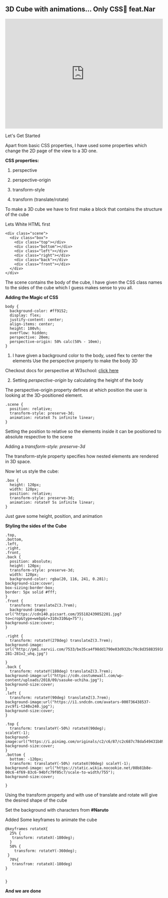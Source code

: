 ## 3D Cube with animations... Only CSS👀 feat.Nar


<iframe height="350" style="width: 100%;" scrolling="no" title="CSS Cube [Naruto]" src="https://codepen.io/reboot13/embed/wvdWQGb?default-tab=html%2Cresult&theme-id=dark" frameborder="no" loading="lazy" allowtransparency="true" allowfullscreen="true">
  See the Pen <a href="https://codepen.io/reboot13/pen/wvdWQGb">
  CSS Cube [Naruto]</a> by Krutik Raut (<a href="https://codepen.io/reboot13">@reboot13</a>)
  on <a href="https://codepen.io">CodePen</a>.
</iframe>

Let's Get Started 

Apart from basic CSS properties, I have used some properties which change the 2D page of the view to a 3D one.

**CSS properties:**
1. perspective

2. perspective-origin

3. transform-style

4. transform (translate/rotate)


To make a 3D cube we have to first make a block that contains the structure of the cube


Lets White HTML first


```
<div class="scene">
  <div class="box">
    <div class="top"></div>
    <div class="bottom"></div>
    <div class="left"></div>
    <div class="right"></div>
    <div class="back"></div>
    <div class="front"></div>
  </div>
</div>
``` 


The scene contains the body of the cube, I have given the CSS class names to the sides of the cube which I guess makes sense to you all.


**Adding the Magic of CSS**


```
body {
  background-color: #ff9152;
  display: flex;
  justify-content: center;
  align-items: center;
  height: 100vh;
  overflow: hidden;
  perspective: 20em;
  perspective-origin: 50% calc(50% - 10em);
}

``` 


1. I have given a background color to the body, used flex to center the elements 
Use the perspective property to make the body 3D

Checkout docs for perspective at W3school:  [click here](https://www.w3schools.com/cssref/css3_pr_perspective.asp) 

2. Setting *perspective-origin* by calculating the height of the body

The perspective-origin property defines at which position the user is looking at the 3D-positioned element.



```
.scene {
  position: relative;
  transform-style: preserve-3d;
  animation: rotateX 7s infinite linear;
}
``` 

Setting the position  to relative so the elements inside it can be positioned to absolute
respective to the scene

Adding a *transform-style: preserve-3d*  

The transform-style property specifies how nested elements are rendered in 3D space.


Now let us style the cube:


```
.box {
  height: 120px;
  width: 120px;
  position: relative;
  transform-style: preserve-3d;
  animation: rotateY 5s infinite linear;
}
``` 

Just gave some height, position, and animation

**Styling the sides of the Cube**


```
.top,
.bottom,
.left,
.right,
.front,
.back {
  position: absolute;
  height: 120px;
  transform-style: preserve-3d;
  width: 120px;
  background-color: rgba(20, 116, 241, 0.281);
background-size:cover; 
box-sizing:border-box;
border: 5px solid #fff;
}
.front {
  transform: translateZ(3.7rem);
  background-image: url("https://cdn140.picsart.com/355182439052201.jpg?to=crop&type=webp&r=310x310&q=75");
background-size:cover;
}

.right {
  transform: rotateY(270deg) translateZ(3.7rem);
background-image: url("http://pm1.narvii.com/7533/be35ca4f98dd1790e03d932bc70c8d3588359105r1-281-281v2_uhq.jpg")

}
.back {
  transform: rotateY(180deg) translateZ(3.7rem);
background-image:url("https://cdn.costumewall.com/wp-content/uploads/2018/09/sasuke-uchiha.jpg");
background-size:cover;
}
.left {
  transform: rotateY(90deg) translateZ(3.7rem);
background-image:url("https://i1.sndcdn.com/avatars-000736438537-zvc9fi-t240x240.jpg");
background-size:cover;
}

.top {
  transform: translateY(-50%) rotateX(90deg);
scaleY(-1);
background-image:url("https://i.pinimg.com/originals/c2/c6/87/c2c687c78da549431b8903e0aad90184.png");
background-size:cover;
}
.bottom {
  bottom: -120px;
  transform: translateY(-50%) rotateX(90deg) scaleY(-1);
background-image: url("https://static.wikia.nocookie.net/08b81b8e-00c6-4f69-83c6-94bfc79f05c7/scale-to-width/755");
background-size:cover;

}
``` 

Using the transform property and with use of translate and rotate will give the desired shape of the cube

Set the background with characters from **#Naruto**


Added Some keyframes to animate the cube

```
@keyframes rotateX{
  25% {
   transform: rotateX(-180deg);
  }
  50% {
    transform: rotateY(-360deg);
 }
  70%{
   transfrom: rotateX(-180deg)
}

  
}

``` 


**And we are done**
















 